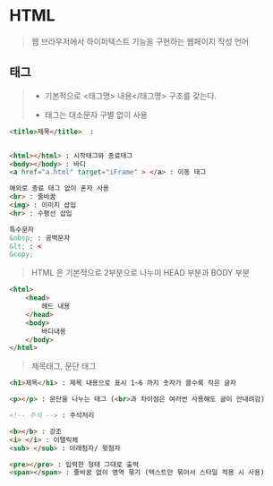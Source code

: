 # HTML

> 웹 브라우저에서 하이퍼텍스트 기능을 구현하는 웹페이지 작성 언어



## 태그

> - 기본적으로 <태그명> 내용</태그명> 구조를 갖는다.
>
> - 태그는 대소문자 구별 없이 사용



``` HTML
<title>제목</title>  : 


<html></html> : 시작태그와 종료태그
<body></body> : 바디 
<a href="a.html" target="iFrame" > </a> : 이동 태그

예외로 종료 태그 없이 혼자 사용
<br> : 줄바꿈
<img> : 이미지 삽입
<hr> : 수평선 삽입

특수문자
&nbsp; : 공백문자
&lt; : <
&copy;
```



> HTML 은 기본적으로 2부분으로 나누미 HEAD 부분과 BODY 부분

``` html
<html>
    <head> 
        헤드 내용
    </head>
    <body>
        바디내용
    </body>
</html>
```



> 제목태그, 문단 태그

``` html
<h1>제목</h1> : 제목 내용으로 표시 1~6 까지 숫자가 클수록 작은 글자

<p></p> : 문단을 나누는 태그 (<br>과 차이점은 여러번 사용해도 글이 안내려감)

<!-- 주석 --> : 주석처리

<b></b> : 강조 
<i> </i> : 이탤릭체
<sub> </sub> : 아래첨자/ 윗첨자

<pre></pre> : 입력한 형태 그대로 출력
<span></span> : 줄바꿈 없이 영역 묶기 (텍스트만 묶어서 스타일 적용 시 사용)
```


